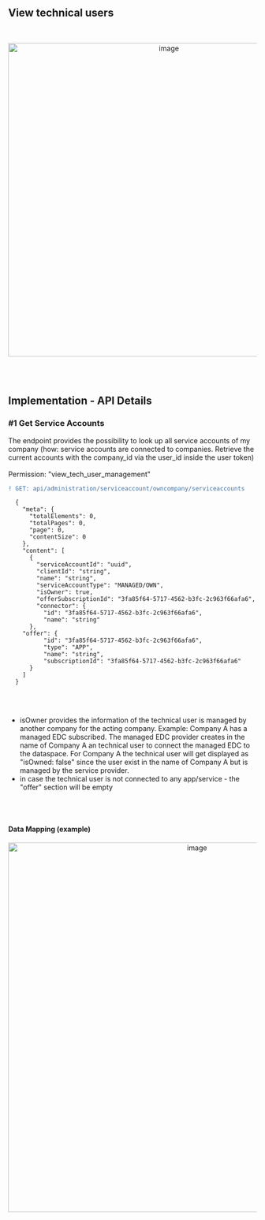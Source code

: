 ## View technical users

<br>

<p align="center">
<img width="636" alt="image" src="https://github.com/catenax-ng/tx-portal-assets/assets/94133633/5cab4d31-3b7b-4754-9702-878e27a2a37d">
</p>

<br>
<br>

## Implementation - API Details

### #1 Get Service Accounts

The endpoint provides the possibility to look up all service accounts of my company (how: service accounts are connected to companies. Retrieve the current accounts with the company_id via the user_id inside the user token)  
<br>
Permission: "view_tech_user_management"

```diff
! GET: api/administration/serviceaccount/owncompany/serviceaccounts
```

      {
        "meta": {
          "totalElements": 0,
          "totalPages": 0,
          "page": 0,
          "contentSize": 0
        },
        "content": [
          {
            "serviceAccountId": "uuid",
            "clientId": "string",
            "name": "string",
            "serviceAccountType": "MANAGED/OWN",
            "isOwner": true,
            "offerSubscriptionId": "3fa85f64-5717-4562-b3fc-2c963f66afa6",
            "connector": {
              "id": "3fa85f64-5717-4562-b3fc-2c963f66afa6",
              "name": "string"
          },
        "offer": {
              "id": "3fa85f64-5717-4562-b3fc-2c963f66afa6",
              "type": "APP",
              "name": "string",
              "subscriptionId": "3fa85f64-5717-4562-b3fc-2c963f66afa6"
          }
        ]
      }

<br>
<br>

* isOwner provides the information of the technical user is managed by another company for the acting company. Example: Company A has a managed EDC subscribed. The managed EDC provider creates in the name of Company A an technical user to connect the managed EDC to the dataspace. For Company A the technical user will get displayed as "isOwned: false" since the user exist in the name of Company A but is managed by the service provider.
* in case the technical user is not connected to any app/service - the "offer" section will be empty

<br>
<br>

#### Data Mapping (example)

<p align="center">
<img width="750" alt="image" src="https://github.com/catenax-ng/tx-portal-assets/assets/94133633/34d3a644-422e-4fe2-97c5-fd30861f415e">
</p>

<br>
<br>

